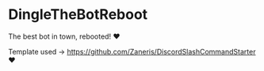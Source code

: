 # DingleTheBotReboot
The best bot in town, rebooted! ❤️







Template used -> https://github.com/Zaneris/DiscordSlashCommandStarter ❤️
